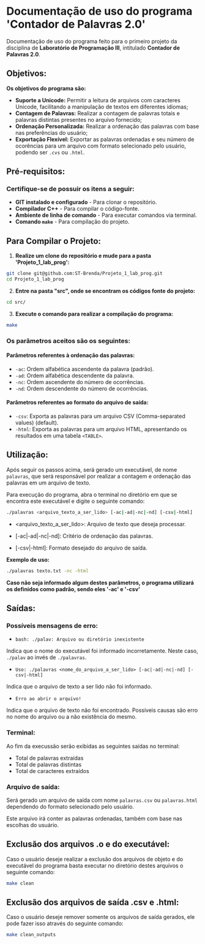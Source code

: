 # Documentação de uso do programa 'Contador de Palavras 2.0'

Documentação de uso do programa feito para o primeiro projeto da disciplina de **Laboratório de Programação III**, intitulado **Contador de Palavras 2.0**.

## Objetivos:

**Os objetivos do programa são:**

- **Suporte a Unicode:** Permitir a leitura de arquivos com caracteres Unicode, facilitando a manipulação de textos em diferentes idiomas;
- **Contagem de Palavras:** Realizar a contagem de palavras totais e palavras distintas presentes no arquivo fornecido;
- **Ordenação Personalizada:** Realizar a ordenação das palavras com base nas preferências do usuário;
- **Exportação Flexível:** Exportar as palavras ordenadas e seu número de ocorências para um arquivo com formato selecionado pelo usuário, podendo ser `.cvs` ou `.html`.  

## Pré-requisitos:

### Certifique-se de possuir os itens a seguir:

- **GIT instalado e configurado** - Para clonar o repositório.
- **Compilador C++** - Para compilar o código-fonte.
- **Ambiente de linha de comando** - Para executar comandos via terminal.
- **Comando `make`** - Para compilação do projeto.

## Para Compilar o Projeto:

1. **Realize um clone do repositório e mude para a pasta 'Projeto_1_lab_prog':**
```bash
git clone git@github.com:ST-Brenda/Projeto_1_lab_prog.git
cd Projeto_1_lab_prog
```

2. **Entre na pasta "src", onde se encontram os códigos fonte do projeto:**
```bash
cd src/
```

3. **Execute o comando para realizar a compilação do programa:**
```bash
make
```


### Os parâmetros aceitos são os seguintes:

#### Parâmetros referentes à ordenação das palavras:
- `-ac`: Ordem alfabética ascendente da palavra (padrão).
- `-ad`: Ordem alfabética descendente da palavra.
- `-nc`: Ordem ascendente do número de ocorrências.
- `-nd`: Ordem descendente do número de ocorrências.

#### Parâmetros referentes ao formato do arquivo de saída:
- `-csv`: Exporta as palavras para um arquivo CSV (Comma-separated values) (default).
- `-html`: Exporta as palavras para um arquivo HTML, apresentando os resultados em uma tabela `<TABLE>`.


## Utilização:

Após seguir os passos acima, será gerado um executável, de nome `palavras`, que será responsável por realizar a contagem e ordenação das palavras em um arquivo de texto.

Para execução do programa, abra o terminal no diretório em que se encontra este executável e digite o seguinte comando:

```bash
./palavras <arquivo_texto_a_ser_lido> [-ac|-ad|-nc|-nd] [-csv|-html]
```

- <arquivo_texto_a_ser_lido>: Arquivo de texto que deseja processar.

- [-ac|-ad|-nc|-nd]: Critério de ordenação das palavras.

- [-csv|-html]: Formato desejado do arquivo de saída.

**Exemplo de uso:**
```bash
./palavras texto.txt -nc -html
```

**Caso não seja informado algum destes parâmetros, o programa utilizará os definidos como padrão, sendo eles '-ac' e '-csv'**

## Saídas:

### Possíveis mensagens de erro:
- `bash: ./palav: Arquivo ou diretório inexistente`

Indica que o nome do executável foi informado incorretamente. Neste caso, `./palav` ao invés de `./palavras`.

- `Uso: ./palavras <nome_do_arquivo_a_ser_lido> [-ac|-ad|-nc|-nd] [-csv|-html]`

Indica que o arquivo de texto a ser lido não foi informado.


- `Erro ao abrir o arquivo!`

Indica que o arquivo de texto não foi encontrado. Possíveis causas são erro no nome do arquivo ou a não existência do mesmo. 

### Terminal:
Ao fim da execussão serão exibidas as seguintes saídas no terminal:
- Total de palavras extraídas
- Total de palavras distintas 
- Total de caracteres extraídos

### Arquivo de saída:
Será gerado um arquivo de saída com nome `palavras.csv` ou `palavras.html` dependendo do formato selecionado pelo usuário.

Este arquivo irá conter as palavras ordenadas, também com base nas escolhas do usuário.

## Exclusão dos arquivos .o e do executável:
Caso o usuário deseje realizar a exclusão dos arquivos de objeto e do executável do programa basta executar no diretório destes arquivos o seguinte comando:
```bash
make clean
```

## Exclusão dos arquivos de saída .csv e .html:
Caso o usuário deseje remover somente os arquivos de saída gerados, ele pode fazer isso através do seguinte comando:
```bash
make clean_outputs
```